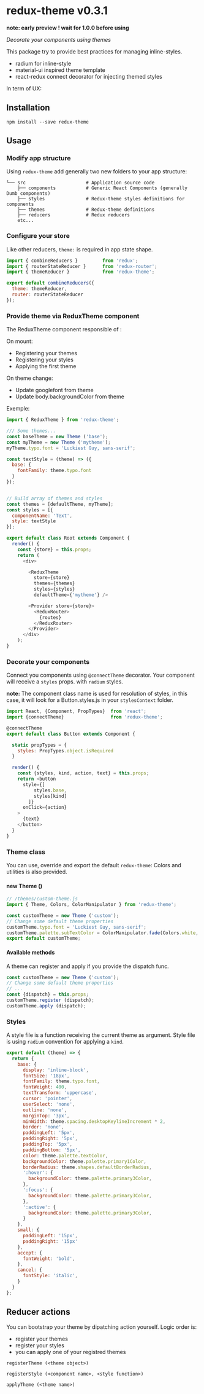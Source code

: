 # redux-theme v0.3.1

**note: early preview ! wait for 1.0.0 before using**

_Decorate your components using themes_

This package try to provide best practices for managing inline-styles.

- radium for inline-style
- material-ui inspired theme template
- react-redux connect decorator for injecting themed styles

In term of UX:


## Installation

```
npm install --save redux-theme
```

## Usage

### Modify app structure

Using `redux-theme` add generally two new folders to your app structure:

```
└── src                      # Application source code
    ├── components           # Generic React Components (generally Dumb components)
    ├── styles               # Redux-theme styles definitions for components
    ├── themes               # Redux-theme definitions
    ├── reducers             # Redux reducers
    etc...
```

### Configure your store

Like other reducers, `theme:` is required in app state shape.

```js
import { combineReducers }         from 'redux';
import { routerStateReducer }      from 'redux-router';
import { themeReducer }            from 'redux-theme';

export default combineReducers({
  theme: themeReducer,
  router: routerStateReducer
});
```
### Provide theme via ReduxTheme component

The ReduxTheme component responsible of :

On mount:

- Registering your themes
- Registering your styles
- Applying the first theme

On theme change:

- Update googlefont from theme
- Update body.backgroundColor from theme

Exemple:

```js
import { ReduxTheme } from 'redux-theme';

/// Some themes...
const baseTheme = new Theme ('base');
const myTheme = new Theme ('mytheme');
myTheme.typo.font = 'Luckiest Guy, sans-serif';

const textStyle = (theme) => ({
  base: {
    fontFamily: theme.typo.font
  }
});


// Build array of themes and styles
const themes = [defaultTheme, myTheme];
const styles = [{
  componentName: 'Text',
  style: textStyle
}];

export default class Root extends Component {
  render() {
    const {store} = this.props;
    return (
      <div>

        <ReduxTheme
          store={store}
          themes={themes}
          styles={styles}
          defaultTheme={'mytheme'} />

        <Provider store={store}>
          <ReduxRouter>
            {routes}
          </ReduxRouter>
        </Provider>
      </div>
    );
}
```
### Decorate your components

Connect you components using `@connectTheme` decorator.
Your component will receive a `styles` props. with `radium` styles.

**note:** The component class name is used for resolution of styles,
in this case, it will look for a Button.styles.js in your `stylesContext` folder.

```js
import React, {Component, PropTypes}  from 'react';
import {connectTheme}                 from 'redux-theme';

@connectTheme
export default class Button extends Component {

  static propTypes = {
    styles: PropTypes.object.isRequired
  }

  render() {
    const {styles, kind, action, text} = this.props;
    return <button
      style={[
          styles.base,
          styles[kind]
        ]}
      onClick={action}
    >
      {text}
    </button>
  }
}
```

### Theme class

You can use, override and export the default `redux-theme`:
Colors and utilities is also provided.

#### new Theme (<theme name>)

```js
// /themes/custom-theme.js
import { Theme, Colors, ColorManipulator } from 'redux-theme';

const customTheme = new Theme ('custom');
// Change some default theme properties
customTheme.typo.font = 'Luckiest Guy, sans-serif';
customTheme.palette.subTextColor = ColorManipulator.fade(Colors.white, 0.54);
export default customTheme;
```

#### Available methods

A theme can register and apply if you provide the dispatch func.

```js
const customTheme = new Theme ('custom');
// Change some default theme properties
// ...
const {dispatch} = this.props;
customTheme.register (dispatch);
customTheme.apply (dispatch);
```

### Styles

A style file is a function receiving the current theme as argument.
Style file is using `radium` convention for applying a `kind`.

```js
export default (theme) => {
  return {
    base: {
      display: 'inline-block',
      fontSize: '18px',
      fontFamily: theme.typo.font,
      fontWeight: 400,
      textTransform: 'uppercase',
      cursor: 'pointer',
      userSelect: 'none',
      outline: 'none',
      marginTop: '3px',
      minWidth: theme.spacing.desktopKeylineIncrement * 2,
      border: 'none',
      paddingLeft: '5px',
      paddingRight: '5px',
      paddingTop: '5px',
      paddingBottom: '5px',
      color: theme.palette.textColor,
      backgroundColor: theme.palette.primary1Color,
      borderRadius: theme.shapes.defaultBorderRadius,
      ':hover': {
        backgroundColor: theme.palette.primary3Color,
      },
      ':focus': {
        backgroundColor: theme.palette.primary3Color,
      },
      ':active': {
        backgroundColor: theme.palette.primary3Color,
      }
    },
    small: {
      paddingLeft: '15px',
      paddingRight: '15px'
    },
    accept: {
      fontWeight: 'bold',
    },
    cancel: {
      fontStyle: 'italic',
    }
  }
};
```
## Reducer actions

You can bootstrap your theme by dipatching action yourself.
Logic order is:

- register your themes
- register your styles
- you can apply one of your registred themes

`registerTheme (<theme object>)`

`registerStyle (<component name>, <style function>)`

`applyTheme (<theme name>)`
